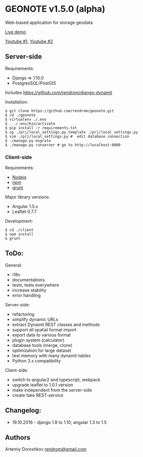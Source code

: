 GEONOTE v1.5.0 (alpha)
======================

Web-based application for storage geodata

[Live demo](http://geonote.ru)

[Youtube #1](https://www.youtube.com/watch?v=SoMN1hQXKnw), 
[Youtube #2](https://www.youtube.com/watch?v=WPfIXxpSHeU)

## Server-side 

Requirements:

- Django => 1.10.0
- PostgresSQL/PostGIS

Includes https://github.com/rendrom/django-dynamit

Installation:
    
    $ git clone https://github.com/rendrom/geonote.git
    $ cd ./geonote
    $ virtualenv ./.env
    $ . ./.env/bin/activate
    $ pip install -r requirements.txt
    $ cp ./prj/local_settings.py.template ./prj/local_settings.py
    $ vim ./prj/local_settings.py #  edit database connection
    $ ./manage.py migrate
    $ ./manage.py runserver # go to http://localhost:8000

### Client-side

Requirements:
- [Nodejs](http://nodejs.org/)
- [npm](https://www.npmjs.org/)
- [grunt](http://gruntjs.com/)

Major library versions: 
- Angular 1.5.x
- Leaflet 0.7.7

Development:

    $ cd ./client
    $ npm install
    & grunt
    
## ToDo:

General:

- i18n
- documentations 
- tests, tests everywhere
- increase stability
- error handling

Server-side:

- refactoring
- simplify dynamic URLs
- extract Dynamit REST classes and methods
- support all spatial format import
- export data to various format
- plugin system (calculator)
- database tools (merge, clone)
- optimization for large dataset
- test memory with many dynamit-tables
- Python 3.x compatibility 

Client-side:

- switch to angular2 and typescript, webpack
- upgrade leaflet to 1.0.1 version
- make independent from the server-side
- create fake REST-service 
    
## Changelog:
* 19.10.2016 - django 1.8 to 1.10; angular 1.3 to 1.5

## Authors

Artemiy Doroshkov rendrom@gmail.com






